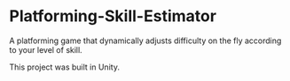 # Platforming-Skill-Estimator

A platforming game that dynamically adjusts difficulty on the fly according to your level of skill.

This project was built in Unity.
